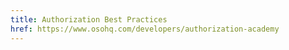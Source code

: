 ```yaml
---
title: Authorization Best Practices
href: https://www.osohq.com/developers/authorization-academy
---
```

